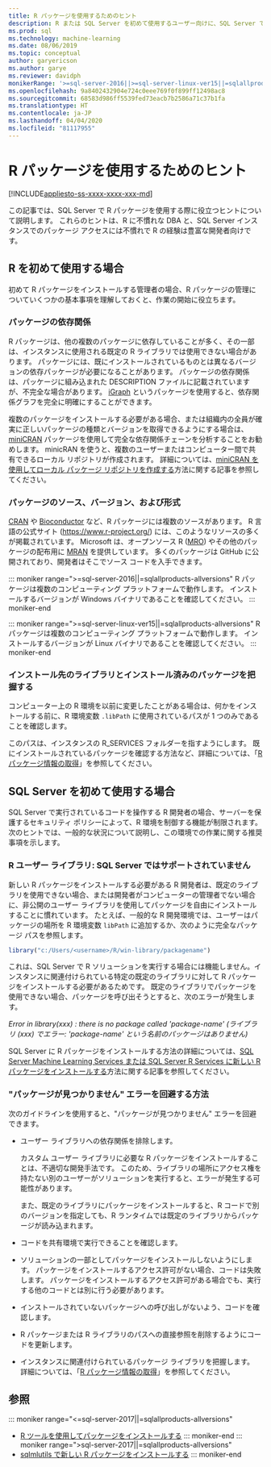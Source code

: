 ```yaml
---
title: R パッケージを使用するためのヒント
description: R または SQL Server を初めて使用するユーザー向けに、SQL Server で R パッケージを使用する際に役立つヒントについて説明します。
ms.prod: sql
ms.technology: machine-learning
ms.date: 08/06/2019
ms.topic: conceptual
author: garyericson
ms.author: garye
ms.reviewer: davidph
monikerRange: '>=sql-server-2016||>=sql-server-linux-ver15||=sqlallproducts-allversions'
ms.openlocfilehash: 9a8402432904e724c0eee769f0f899ff12498ac8
ms.sourcegitcommit: 68583d986ff5539fed73eacb7b2586a71c37b1fa
ms.translationtype: HT
ms.contentlocale: ja-JP
ms.lasthandoff: 04/04/2020
ms.locfileid: "81117955"
---
```

# <a name="tips-for-using-r-packages"></a>R パッケージを使用するためのヒント

[!INCLUDE[appliesto-ss-xxxx-xxxx-xxx-md](../../includes/appliesto-ss-xxxx-xxxx-xxx-md.md)]

この記事では、SQL Server で R パッケージを使用する際に役立つヒントについて説明します。 これらのヒントは、R に不慣れな DBA と、SQL Server インスタンスでのパッケージ アクセスには不慣れで R の経験は豊富な開発者向けです。

## <a name="if-youre-new-to-r"></a>R を初めて使用する場合

初めて R パッケージをインストールする管理者の場合、R パッケージの管理についていくつかの基本事項を理解しておくと、作業の開始に役立ちます。

### <a name="package-dependencies"></a>パッケージの依存関係

R パッケージは、他の複数のパッケージに依存していることが多く、その一部は、インスタンスに使用される既定の R ライブラリでは使用できない場合があります。 パッケージには、既にインストールされているものとは異なるバージョンの依存パッケージが必要になることがあります。 パッケージの依存関係は、パッケージに組み込まれた DESCRIPTION ファイルに記載されていますが、不完全な場合があります。 [iGraph](https://igraph.org/r/) というパッケージを使用すると、依存関係グラフを完全に明確にすることができます。

複数のパッケージをインストールする必要がある場合、または組織内の全員が確実に正しいパッケージの種類とバージョンを取得できるようにする場合は、[miniCRAN](https://mran.microsoft.com/package/miniCRAN) パッケージを使用して完全な依存関係チェーンを分析することをお勧めします。 minicRAN を使うと、複数のユーザーまたはコンピューター間で共有できるローカル リポジトリが作成されます。 詳細については、[miniCRAN を使用してローカル パッケージ リポジトリを作成する](create-a-local-package-repository-using-minicran.md)方法に関する記事を参照してください。

### <a name="package-sources-versions-and-formats"></a>パッケージのソース、バージョン、および形式

[CRAN](https://cran.r-project.org/) や [Bioconductor](https://www.bioconductor.org/) など、R パッケージには複数のソースがあります。 R 言語の公式サイト (<https://www.r-project.org/>) には、このようなリソースの多くが掲載されています。 Microsoft は、オープンソース R ([MRO](https://mran.microsoft.com/)) やその他のパッケージの配布用に [MRAN](https://mran.microsoft.com/open) を提供しています。 多くのパッケージは GitHub に公開されており、開発者はそこでソース コードを入手できます。

::: moniker range=">=sql-server-2016||=sqlallproducts-allversions"
R パッケージは複数のコンピューティング プラットフォームで動作します。 インストールするバージョンが Windows バイナリであることを確認してください。
::: moniker-end

::: moniker range=">=sql-server-linux-ver15||=sqlallproducts-allversions"
R パッケージは複数のコンピューティング プラットフォームで動作します。 インストールするバージョンが Linux バイナリであることを確認してください。
::: moniker-end

### <a name="know-which-library-youre-installing-to-and-which-packages-are-already-installed"></a>インストール先のライブラリとインストール済みのパッケージを把握する

コンピューター上の R 環境を以前に変更したことがある場合は、何かをインストールする前に、R 環境変数 `.libPath` に使用されているパスが 1 つのみであることを確認します。

このパスは、インスタンスの R_SERVICES フォルダーを指すようにします。 既にインストールされているパッケージを確認する方法など、詳細については、「[R パッケージ情報の取得](../package-management/r-package-information.md)」を参照してください。

## <a name="if-youre-new-to-sql-server"></a>SQL Server を初めて使用する場合

SQL Server で実行されているコードを操作する R 開発者の場合、サーバーを保護するセキュリティ ポリシーによって、R 環境を制御する機能が制限されます。 次のヒントでは、一般的な状況について説明し、この環境での作業に関する推奨事項を示します。

### <a name="r-user-libraries-not-supported-on-sql-server"></a>R ユーザー ライブラリ: SQL Server ではサポートされていません

新しい R パッケージをインストールする必要がある R 開発者は、既定のライブラリを使用できない場合、または開発者がコンピューターの管理者でない場合に、非公開のユーザー ライブラリを使用してパッケージを自由にインストールすることに慣れています。 たとえば、一般的な R 開発環境では、ユーザーはパッケージの場所を R 環境変数 `libPath` に追加するか、次のように完全なパッケージ パスを参照します。

```R
library("c:/Users/<username>/R/win-library/packagename")
```

これは、SQL Server で R ソリューションを実行する場合には機能しません。インスタンスに関連付けられている特定の既定のライブラリに対して R パッケージをインストールする必要があるためです。 既定のライブラリでパッケージを使用できない場合、パッケージを呼び出そうとすると、次のエラーが発生します。

*Error in library(xxx) : there is no package called 'package-name' (ライブラリ (xxx) でエラー: 'package-name' という名前のパッケージはありません)*

SQL Server に R パッケージをインストールする方法の詳細については、[SQL Server Machine Learning Services または SQL Server R Services に新しい R パッケージをインストールする](install-additional-r-packages-on-sql-server.md)方法に関する記事を参照してください。

### <a name="how-to-avoid-package-not-found-errors"></a>"パッケージが見つかりません" エラーを回避する方法

次のガイドラインを使用すると、"パッケージが見つかりません" エラーを回避できます。

+ ユーザー ライブラリへの依存関係を排除します。

    カスタム ユーザー ライブラリに必要な R パッケージをインストールすることは、不適切な開発手法です。 このため、ライブラリの場所にアクセス権を持たない別のユーザーがソリューションを実行すると、エラーが発生する可能性があります。

    また、既定のライブラリにパッケージをインストールすると、R コードで別のバージョンを指定しても、R ランタイムでは既定のライブラリからパッケージが読み込まれます。

+ コードを共有環境で実行できることを確認します。

+ ソリューションの一部としてパッケージをインストールしないようにします。 パッケージをインストールするアクセス許可がない場合、コードは失敗します。 パッケージをインストールするアクセス許可がある場合でも、実行する他のコードとは別に行う必要があります。

+ インストールされていないパッケージへの呼び出しがないよう、コードを確認します。

+ R パッケージまたは R ライブラリのパスへの直接参照を削除するようにコードを更新します。

+ インスタンスに関連付けられているパッケージ ライブラリを把握します。 詳細については、「[R パッケージ情報の取得](../package-management/r-package-information.md)」を参照してください。

## <a name="see-also"></a>参照

::: moniker range="<=sql-server-2017||=sqlallproducts-allversions"
+ [R ツールを使用してパッケージをインストールする](install-r-packages-standard-tools.md)
::: moniker-end
::: moniker range=">sql-server-2017||=sqlallproducts-allversions"
+ [sqlmlutils で新しい R パッケージをインストールする](install-additional-r-packages-on-sql-server.md)
::: moniker-end
